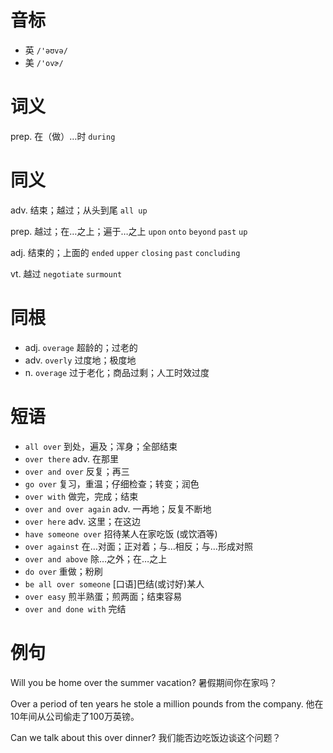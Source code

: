 # 音标

- 英 `/'əʊvə/`
- 美 `/'ovɚ/`

# 词义

prep. 在（做）…时
`during`

# 同义

adv. 结束；越过；从头到尾
`all up`

prep. 越过；在…之上；遍于…之上
`upon` `onto` `beyond` `past` `up`

adj. 结束的；上面的
`ended` `upper` `closing` `past` `concluding`

vt. 越过
`negotiate` `surmount`

# 同根

- adj. `overage` 超龄的；过老的
- adv. `overly` 过度地；极度地
- n. `overage` 过于老化；商品过剩；人工时效过度

# 短语

- `all over` 到处，遍及；浑身；全部结束
- `over there` adv. 在那里
- `over and over` 反复；再三
- `go over` 复习，重温；仔细检查；转变；润色
- `over with` 做完，完成；结束
- `over and over again` adv. 一再地；反复不断地
- `over here` adv. 这里；在这边
- `have someone over` 招待某人在家吃饭 (或饮酒等)
- `over against` 在…对面；正对着；与…相反；与…形成对照
- `over and above` 除…之外；在…之上
- `do over` 重做；粉刷
- `be all over someone` [口语]巴结(或讨好)某人
- `over easy` 煎半熟蛋；煎两面；结束容易
- `over and done with` 完结

# 例句

Will you be home over the summer vacation?
暑假期间你在家吗？

Over a period of ten years he stole a million pounds from the company.
他在10年间从公司偷走了100万英镑。

Can we talk about this over dinner?
我们能否边吃饭边谈这个问题？


